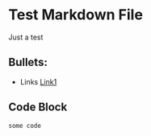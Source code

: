 # Test Markdown File

Just a test

## Bullets:
* Links [Link1](https://example.com)

## Code Block
```
some code
```